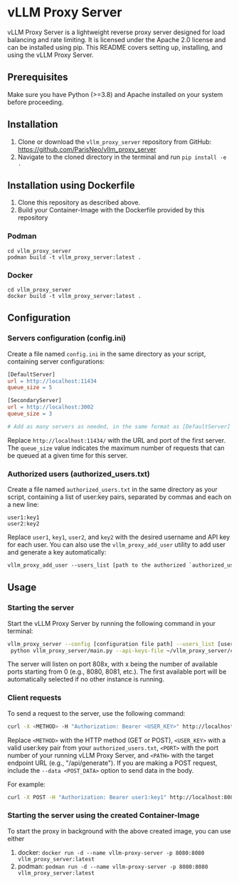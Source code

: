 # vLLM Proxy Server

vLLM Proxy Server is a lightweight reverse proxy server designed for load balancing and rate limiting. It is licensed under the Apache 2.0 license and can be installed using pip. This README covers setting up, installing, and using the vLLM Proxy Server.

## Prerequisites
Make sure you have Python (>=3.8) and Apache installed on your system before proceeding.

## Installation
1. Clone or download the `vllm_proxy_server` repository from GitHub: https://github.com/ParisNeo/vllm_proxy_server
2. Navigate to the cloned directory in the terminal and run `pip install -e .`

## Installation using Dockerfile
1. Clone this repository as described above.
2. Build your Container-Image with the Dockerfile provided by this repository

### Podman
`cd vllm_proxy_server`  
`podman build -t vllm_proxy_server:latest .`

### Docker
`cd vllm_proxy_server`  
`docker build -t vllm_proxy_server:latest .`

## Configuration

### Servers configuration (config.ini)
Create a file named `config.ini` in the same directory as your script, containing server configurations:
```makefile
[DefaultServer]
url = http://localhost:11434
queue_size = 5

[SecondaryServer]
url = http://localhost:3002
queue_size = 3

# Add as many servers as needed, in the same format as [DefaultServer] and [SecondaryServer].
```
Replace `http://localhost:11434/` with the URL and port of the first server. The `queue_size` value indicates the maximum number of requests that can be queued at a given time for this server.

### Authorized users (authorized_users.txt)
Create a file named `authorized_users.txt` in the same directory as your script, containing a list of user:key pairs, separated by commas and each on a new line:
```text
user1:key1
user2:key2
```
Replace `user1`, `key1`, `user2`, and `key2` with the desired username and API key for each user.
You can also use the `vllm_proxy_add_user` utility to add user and generate a key automatically: 
```makefile
vllm_proxy_add_user --users_list [path to the authorized `authorized_users.txt` file]
```

## Usage
### Starting the server
Start the vLLM Proxy Server by running the following command in your terminal:
```bash
vllm_proxy_server --config [configuration file path] --users_list [users list file path] --port [port number to access the proxy]
 python vllm_proxy_server/main.py --api-keys-file ~/vllm_proxy_server/config/api_keys.txt --log-file llmproxy.log --port 8000v
```
The server will listen on port 808x, with x being the number of available ports starting from 0 (e.g., 8080, 8081, etc.). The first available port will be automatically selected if no other instance is running.

### Client requests
To send a request to the server, use the following command:
```bash
curl -X <METHOD> -H "Authorization: Bearer <USER_KEY>" http://localhost:<PORT>/<PATH> [--data <POST_DATA>]
```
Replace `<METHOD>` with the HTTP method (GET or POST), `<USER_KEY>` with a valid user:key pair from your `authorized_users.txt`, `<PORT>` with the port number of your running vLLM Proxy Server, and `<PATH>` with the target endpoint URL (e.g., "/api/generate"). If you are making a POST request, include the `--data <POST_DATA>` option to send data in the body.

For example:
```bash
curl -X POST -H "Authorization: Bearer user1:key1" http://localhost:8080/api/generate --data '{'model':'mixtral:latest,'prompt': "Once apon a time,","stream":false,"temperature": 0.3,"max_tokens": 1024}'
``` 
### Starting the server using the created Container-Image
To start the proxy in background with the above created image, you can use either   
1) docker: `docker run -d --name vllm-proxy-server -p 8080:8080 vllm_proxy_server:latest`
2) podman: `podman run -d --name vllm-proxy-server -p 8080:8080 vllm_proxy_server:latest`
